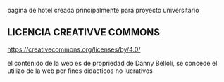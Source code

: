 pagina de hotel creada principalmente para proyecto universitario

LICENCIA CREATIVVE COMMONS
--------------------------------------------------
https://creativecommons.org/licenses/by/4.0/

el contenido de la web es de propriedad de Danny Belloli, se concede el utilizo de la web por fines didacticos no lucrativos 
